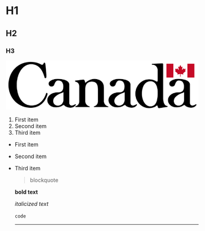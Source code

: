# H1
## H2
### H3

![alt text](./static/canada.gif)

1. First item
2. Second item
3. Third item

- First item
- Second item
- Third item

	> blockquote

	**bold text**
  
  *italicized text*
  
  `code`
  
  ---
